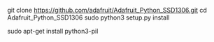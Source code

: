 git clone https://github.com/adafruit/Adafruit_Python_SSD1306.git
cd Adafruit_Python_SSD1306
sudo python3 setup.py install

sudo apt-get install python3-pil

